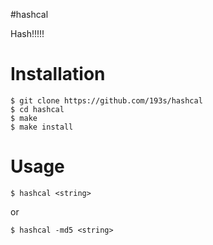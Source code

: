 #hashcal

Hash!!!!!

# Installation
```
$ git clone https://github.com/193s/hashcal
$ cd hashcal
$ make
$ make install
```

# Usage
```
$ hashcal <string>
```
or
```
$ hashcal -md5 <string>
```
